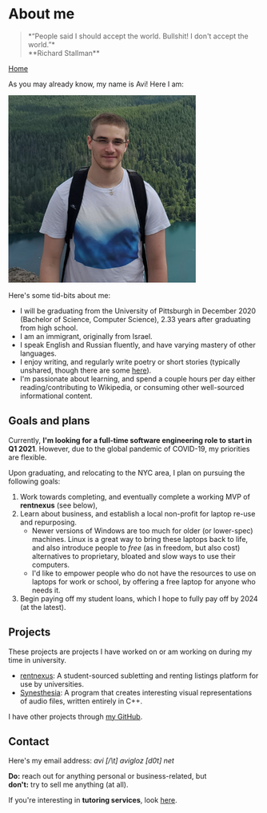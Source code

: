 <title> About Avi </title>
<meta http-equiv="Content-Type" content="text/html; charset=UTF-8"/>
<meta name="viewport" content="width=device-width, initial-scale=1"/>
<link href="https://fonts.googleapis.com/css?family=IBM+Plex+Mono|Open+Sans" rel="stylesheet"/>
<link href="../stylesheet.css" rel="stylesheet"/>
<link rel="shortcut icon" type="image/png" href="/images/favicon.png"/>

# About me

<blockquote class="quote">
    *“People said I should accept the world. Bullshit! I don't accept the world.”* <br> **Richard Stallman**
</blockquote>

[Home](../index.html)

As you may already know, my name is Avi! Here I am:

<img src="../images/avi_photo_summer2020.png" alt="A photograph of Avi Glozman" height="375px" width="375px"/>

Here's some tid-bits about me:

- I will be graduating from the University of Pittsburgh in December 2020 (Bachelor of Science, Computer Science), 2.33 years after graduating from high school.
- I am an immigrant, originally from Israel.
- I speak English and Russian fluently, and have varying mastery of other languages.
- I enjoy writing, and regularly write poetry or short stories (typically unshared, though there are some [here](../posts/index.html)).
- I'm passionate about learning, and spend a couple hours per day either reading/contributing to Wikipedia, or consuming other well-sourced informational content.

## Goals and plans

Currently, **I'm looking for a full-time software engineering role to start in Q1 2021**. However, due to the global pandemic of COVID-19, my priorities are flexible. 

Upon graduating, and relocating to the NYC area, I plan on pursuing the following goals:

1. Work towards completing, and eventually complete a working MVP of **rentnexus** (see below),
2. Learn about business, and establish a local non-profit for laptop re-use and repurposing.
	- Newer versions of Windows are too much for older (or lower-spec) machines. Linux is a great way to bring these laptops back to life, and also introduce people to *free* (as in freedom, but also cost) alternatives to proprietary, bloated and slow ways to use their computers.
	- I'd like to empower people who do not have the resources to use on laptops for work or school, by offering a free laptop for anyone who needs it.
3. Begin paying off my student loans, which I hope to fully pay off by 2024 (at the latest).

## Projects

These projects are projects I have worked on or am working on during my time in university.

- [rentnexus](https://rentnexus.net): A student-sourced subletting and renting listings platform for use by universities.
- [Synesthesia](https://github.com/avigloz/synesthesia): A program that creates interesting visual representations of audio files, written entirely in C++.

I have other projects through [my GitHub](https://github.com/avigloz).

## Contact

Here's my email address:
*avi [/\\t] avigloz [d0t] net*

**Do:** reach out for anything personal or business-related, but <br>
**don't:** try to sell me anything (at all).

If you're interesting in **tutoring services**, look [here](../tutoring/index.html).
